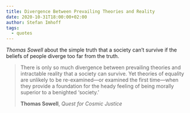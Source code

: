 ```yaml
---
title: Divergence Between Prevailing Theories and Reality
date: 2020-10-31T18:00:00+02:00
author: Stefan Imhoff
tags:
  - quotes
---
```


_Thomas Sowell_ about the simple truth that a society can’t survive if the beliefs of people diverge too far from the truth.

> There is only so much divergence between prevailing theories and intractable reality that a society can survive. Yet theories of equality are unlikely to be re-examined—or examined the first time—when they provide a foundation for the heady feeling of being morally superior to a benighted ‘society.’
>
> **Thomas Sowell**, _Quest for Cosmic Justice_
